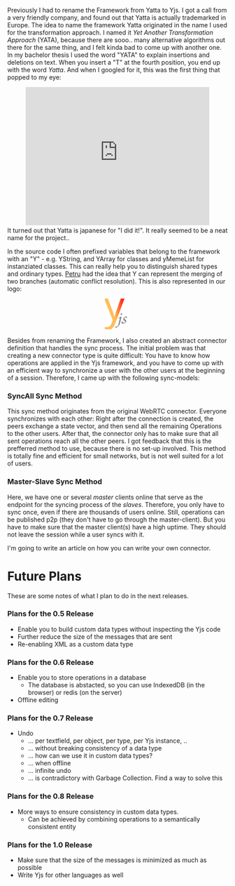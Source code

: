 
Previously I had to rename the Framework from Yatta to Yjs. I got a call from a very friendly company, and found out that Yatta is actually trademarked in Europe. The idea to name the framework Yatta originated in the name I used for the transformation approach. I named it *Yet Another Transformation Approach* (YATA), because there are sooo.. many alternative algorithms out there for the same thing, and I felt kinda bad to come up with another one. In my bachelor thesis I used the word "YATA" to explain insertions and deletions on text. When you insert a "T" at the fourth position, you end up with the word _Yatta_. And when I googled for it, this was the first thing that popped to my eye:

<div align="center">
<iframe width="420" height="315" src="https://www.youtube.com/embed/kL5DDSglM_s" frameborder="0" allowfullscreen></iframe>
</div>
It turned out that Yatta is japanese for "I did it!". It really seemed to be a neat name for the project..

In the source code I often prefixed variables that belong to the framework with an "Y" - e.g. YString, and YArray for classes and yMemeList for instanziated classes. This can really help you to distinguish shared types and ordinary types. [Petru](http://dbis.rwth-aachen.de/cms/staff/nicolaescu) had the idea that Y can represent the merging of two branches (automatic conflict resolution). This is also represented in our logo:

<div align="center">
<img style="height:5em;width:auto" src="/images/yjs.svg" />
</div>

Besides from renaming the Framework, I also created an abstract connector definition that handles the sync process. The initial problem was that creating a new connector type is quite difficult: You have to know how operations are applied in the Yjs framework, and you have to come up with an efficient way to synchronize a user with the other users at the beginning of a session. Therefore, I came up with the following sync-models:

### SyncAll Sync Method
This sync method originates from the original WebRTC connector. Everyone synchronizes with each other: Right after the connection is created, the peers exchange a state vector, and then send all the remaining Operations to the other users. After that, the connector only has to make sure that all sent operations reach all the other peers. I got feedback that this is the prefferred method to use, because there is no set-up involved. This method is totally fine and efficient for small networks, but is not well suited for a lot of users.

### Master-Slave Sync Method
Here, we have one or several *master* clients online that serve as the endpoint for the syncing process of the *slaves*. Therefore, you only have to sync once, even if there are thousands of users online. Still, operations can be published p2p (they don't have to go through the master-client). But you have to make sure that the master client(s) have a high uptime. They should not leave the session while a user syncs with it.

I'm going to write an article on how you can write your own connector.

# Future Plans
These are some notes of what I plan to do in the next releases.

### Plans for the 0.5 Release
* Enable you to build custom data types without inspecting the Yjs code
* Further reduce the size of the messages that are sent
* Re-enabling XML as a custom data type

### Plans for the 0.6 Release
* Enable you to store operations in a database
  * The database is abstacted, so you can use IndexedDB (in the browser) or redis (on the server)
* Offline editing

### Plans for the 0.7 Release
* Undo
  * ... per textfield, per object, per type, per Yjs instance, ..
  * ... without breaking consistency of a data type
  * ... how can we use it in custom data types?
  * ... when offline
  * ... infinite undo
  * ... is contradictory with Garbage Collection. Find a way to solve this

### Plans for the 0.8 Release
* More ways to ensure consistency in custom data types.
  * Can be achieved by combining operations to a semantically consistent entity

### Plans for the 1.0 Release
* Make sure that the size of the messages is minimized as much as possible
* Write Yjs for other languages as well
